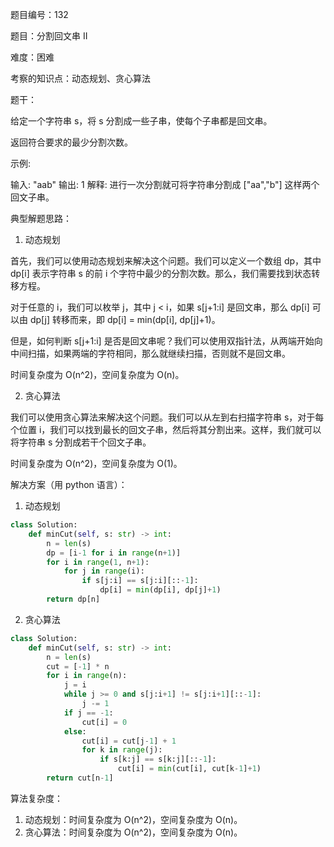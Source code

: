 题目编号：132

题目：分割回文串 II

难度：困难

考察的知识点：动态规划、贪心算法

题干：

给定一个字符串 s，将 s 分割成一些子串，使每个子串都是回文串。

返回符合要求的最少分割次数。

示例:

输入: "aab"
输出: 1
解释: 进行一次分割就可将字符串分割成 ["aa","b"] 这样两个回文子串。

典型解题思路：

1. 动态规划

首先，我们可以使用动态规划来解决这个问题。我们可以定义一个数组 dp，其中 dp[i] 表示字符串 s 的前 i 个字符中最少的分割次数。那么，我们需要找到状态转移方程。

对于任意的 i，我们可以枚举 j，其中 j < i，如果 s[j+1:i] 是回文串，那么 dp[i] 可以由 dp[j] 转移而来，即 dp[i] = min(dp[i], dp[j]+1)。

但是，如何判断 s[j+1:i] 是否是回文串呢？我们可以使用双指针法，从两端开始向中间扫描，如果两端的字符相同，那么就继续扫描，否则就不是回文串。

时间复杂度为 O(n^2)，空间复杂度为 O(n)。

2. 贪心算法

我们可以使用贪心算法来解决这个问题。我们可以从左到右扫描字符串 s，对于每个位置 i，我们可以找到最长的回文子串，然后将其分割出来。这样，我们就可以将字符串 s 分割成若干个回文子串。

时间复杂度为 O(n^2)，空间复杂度为 O(1)。

解决方案（用 python 语言）：

1. 动态规划

```python
class Solution:
    def minCut(self, s: str) -> int:
        n = len(s)
        dp = [i-1 for i in range(n+1)]
        for i in range(1, n+1):
            for j in range(i):
                if s[j:i] == s[j:i][::-1]:
                    dp[i] = min(dp[i], dp[j]+1)
        return dp[n]
```

2. 贪心算法

```python
class Solution:
    def minCut(self, s: str) -> int:
        n = len(s)
        cut = [-1] * n
        for i in range(n):
            j = i
            while j >= 0 and s[j:i+1] != s[j:i+1][::-1]:
                j -= 1
            if j == -1:
                cut[i] = 0
            else:
                cut[i] = cut[j-1] + 1
                for k in range(j):
                    if s[k:j] == s[k:j][::-1]:
                        cut[i] = min(cut[i], cut[k-1]+1)
        return cut[n-1]
```

算法复杂度：

1. 动态规划：时间复杂度为 O(n^2)，空间复杂度为 O(n)。
2. 贪心算法：时间复杂度为 O(n^2)，空间复杂度为 O(n)。